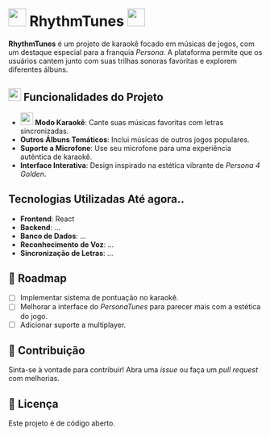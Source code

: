 # <img src="https://discords.com/_next/image?url=https%3A%2F%2Fcdn.discordapp.com%2Femojis%2F911106263339913256.gif%3Fv%3D1&w=128&q=75" width="35"></img> RhythmTunes  <img src="https://discords.com/_next/image?url=https%3A%2F%2Fcdn.discordapp.com%2Femojis%2F911106263339913256.gif%3Fv%3D1&w=128&q=75" width="35"></img>

**RhythmTunes** é um projeto de karaokê focado em músicas de jogos, com um destaque especial para a franquia *Persona*. A plataforma permite que os usuários cantem junto com suas trilhas sonoras favoritas e explorem diferentes álbuns.

## <img src="https://discords.com/_next/image?url=https%3A%2F%2Fcdn.discordapp.com%2Femojis%2F999877526514057276.png%3Fv%3D1&w=128&q=75" width="25"></img> Funcionalidades do Projeto
- <img src="https://discords.com/_next/image?url=https%3A%2F%2Fcdn.discordapp.com%2Femojis%2F1202607094897967116.gif%3Fv%3D1&w=128&q=75" width="25"></img> **Modo Karaokê**: Cante suas músicas favoritas com letras sincronizadas.
-  **Outros Álbuns Temáticos**: Inclui músicas de outros jogos populares.
-  **Suporte a Microfone**: Use seu microfone para uma experiência autêntica de karaokê.
-  **Interface Interativa**: Design inspirado na estética vibrante de *Persona 4 Golden*.

## Tecnologias Utilizadas Até agora..
- **Frontend**: React
- **Backend**: ...
- **Banco de Dados**: ...
- **Reconhecimento de Voz**: ...
- **Sincronização de Letras**: ...

## 📌 Roadmap
- [ ] Implementar sistema de pontuação no karaokê.
- [ ] Melhorar a interface do *PersonaTunes* para parecer mais com a estética do jogo.
- [ ]  Adicionar suporte a multiplayer.

## 🤝 Contribuição
Sinta-se à vontade para contribuir! Abra uma *issue* ou faça um *pull request* com melhorias.

## 📜 Licença
Este projeto é de código aberto.
